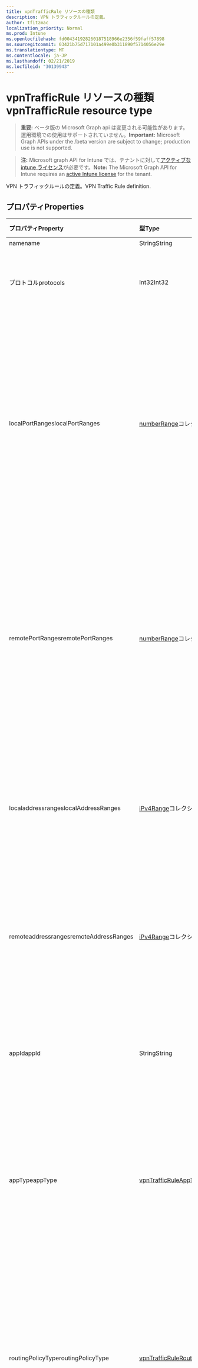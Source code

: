 ```yaml
---
title: vpnTrafficRule リソースの種類
description: VPN トラフィックルールの定義。
author: tfitzmac
localization_priority: Normal
ms.prod: Intune
ms.openlocfilehash: fd004341928260187518966e2356f59faff57898
ms.sourcegitcommit: 03421b75d717101a499e0b311890f5714056e29e
ms.translationtype: MT
ms.contentlocale: ja-JP
ms.lasthandoff: 02/21/2019
ms.locfileid: "30139943"
---
```

# <a name="vpntrafficrule-resource-type"></a><span data-ttu-id="7be01-103">vpnTrafficRule リソースの種類</span><span class="sxs-lookup"><span data-stu-id="7be01-103">vpnTrafficRule resource type</span></span>

> <span data-ttu-id="7be01-104">**重要:** ベータ版の Microsoft Graph api は変更される可能性があります。運用環境での使用はサポートされていません。</span><span class="sxs-lookup"><span data-stu-id="7be01-104">**Important:** Microsoft Graph APIs under the /beta version are subject to change; production use is not supported.</span></span>

> <span data-ttu-id="7be01-105">**注:** Microsoft graph API for Intune では、テナントに対して[アクティブな intune ライセンス](https://go.microsoft.com/fwlink/?linkid=839381)が必要です。</span><span class="sxs-lookup"><span data-stu-id="7be01-105">**Note:** The Microsoft Graph API for Intune requires an [active Intune license](https://go.microsoft.com/fwlink/?linkid=839381) for the tenant.</span></span>

<span data-ttu-id="7be01-106">VPN トラフィックルールの定義。</span><span class="sxs-lookup"><span data-stu-id="7be01-106">VPN Traffic Rule definition.</span></span>

## <a name="properties"></a><span data-ttu-id="7be01-107">プロパティ</span><span class="sxs-lookup"><span data-stu-id="7be01-107">Properties</span></span>
|<span data-ttu-id="7be01-108">プロパティ</span><span class="sxs-lookup"><span data-stu-id="7be01-108">Property</span></span>|<span data-ttu-id="7be01-109">型</span><span class="sxs-lookup"><span data-stu-id="7be01-109">Type</span></span>|<span data-ttu-id="7be01-110">説明</span><span class="sxs-lookup"><span data-stu-id="7be01-110">Description</span></span>|
|:---|:---|:---|
|<span data-ttu-id="7be01-111">name</span><span class="sxs-lookup"><span data-stu-id="7be01-111">name</span></span>|<span data-ttu-id="7be01-112">String</span><span class="sxs-lookup"><span data-stu-id="7be01-112">String</span></span>|<span data-ttu-id="7be01-113">拡張子.</span><span class="sxs-lookup"><span data-stu-id="7be01-113">Name.</span></span>|
|<span data-ttu-id="7be01-114">プロトコル</span><span class="sxs-lookup"><span data-stu-id="7be01-114">protocols</span></span>|<span data-ttu-id="7be01-115">Int32</span><span class="sxs-lookup"><span data-stu-id="7be01-115">Int32</span></span>|<span data-ttu-id="7be01-116">プロトコル (0-255)。</span><span class="sxs-lookup"><span data-stu-id="7be01-116">Protocols (0-255).</span></span> <span data-ttu-id="7be01-117">有効な値は 0 ~ 255</span><span class="sxs-lookup"><span data-stu-id="7be01-117">Valid values 0 to 255</span></span>|
|<span data-ttu-id="7be01-118">localPortRanges</span><span class="sxs-lookup"><span data-stu-id="7be01-118">localPortRanges</span></span>|<span data-ttu-id="7be01-119">[numberRange](../resources/intune-deviceconfig-numberrange.md)コレクション</span><span class="sxs-lookup"><span data-stu-id="7be01-119">[numberRange](../resources/intune-deviceconfig-numberrange.md) collection</span></span>|<span data-ttu-id="7be01-120">プロトコルが TCP または UDP (6 または 17) の場合にのみ、ローカルポート範囲を設定できます。</span><span class="sxs-lookup"><span data-stu-id="7be01-120">Local port range can be set only when protocol is either TCP or UDP (6 or 17).</span></span> <span data-ttu-id="7be01-121">このコレクションには、最大で 500 個の要素を含めることができます。</span><span class="sxs-lookup"><span data-stu-id="7be01-121">This collection can contain a maximum of 500 elements.</span></span>|
|<span data-ttu-id="7be01-122">remotePortRanges</span><span class="sxs-lookup"><span data-stu-id="7be01-122">remotePortRanges</span></span>|<span data-ttu-id="7be01-123">[numberRange](../resources/intune-deviceconfig-numberrange.md)コレクション</span><span class="sxs-lookup"><span data-stu-id="7be01-123">[numberRange](../resources/intune-deviceconfig-numberrange.md) collection</span></span>|<span data-ttu-id="7be01-124">プロトコルが TCP または UDP (6 または 17) の場合にのみ、リモートポート範囲を設定できます。</span><span class="sxs-lookup"><span data-stu-id="7be01-124">Remote port range can be set only when protocol is either TCP or UDP (6 or 17).</span></span> <span data-ttu-id="7be01-125">このコレクションには、最大で 500 個の要素を含めることができます。</span><span class="sxs-lookup"><span data-stu-id="7be01-125">This collection can contain a maximum of 500 elements.</span></span>|
|<span data-ttu-id="7be01-126">localaddressranges</span><span class="sxs-lookup"><span data-stu-id="7be01-126">localAddressRanges</span></span>|<span data-ttu-id="7be01-127">[iPv4Range](../resources/intune-shared-ipv4range.md)コレクション</span><span class="sxs-lookup"><span data-stu-id="7be01-127">[iPv4Range](../resources/intune-shared-ipv4range.md) collection</span></span>|<span data-ttu-id="7be01-128">ローカルアドレス範囲。</span><span class="sxs-lookup"><span data-stu-id="7be01-128">Local address range.</span></span> <span data-ttu-id="7be01-129">このコレクションには、最大で 500 個の要素を含めることができます。</span><span class="sxs-lookup"><span data-stu-id="7be01-129">This collection can contain a maximum of 500 elements.</span></span>|
|<span data-ttu-id="7be01-130">remoteaddressranges</span><span class="sxs-lookup"><span data-stu-id="7be01-130">remoteAddressRanges</span></span>|<span data-ttu-id="7be01-131">[iPv4Range](../resources/intune-shared-ipv4range.md)コレクション</span><span class="sxs-lookup"><span data-stu-id="7be01-131">[iPv4Range](../resources/intune-shared-ipv4range.md) collection</span></span>|<span data-ttu-id="7be01-132">リモートアドレス範囲。</span><span class="sxs-lookup"><span data-stu-id="7be01-132">Remote address range.</span></span> <span data-ttu-id="7be01-133">このコレクションには、最大で 500 個の要素を含めることができます。</span><span class="sxs-lookup"><span data-stu-id="7be01-133">This collection can contain a maximum of 500 elements.</span></span>|
|<span data-ttu-id="7be01-134">appId</span><span class="sxs-lookup"><span data-stu-id="7be01-134">appId</span></span>|<span data-ttu-id="7be01-135">String</span><span class="sxs-lookup"><span data-stu-id="7be01-135">String</span></span>|<span data-ttu-id="7be01-136">アプリ識別子。このトラフィックルールがアプリによってトリガーされた場合。</span><span class="sxs-lookup"><span data-stu-id="7be01-136">App identifier, if this traffic rule is triggered by an app.</span></span>|
|<span data-ttu-id="7be01-137">appType</span><span class="sxs-lookup"><span data-stu-id="7be01-137">appType</span></span>|[<span data-ttu-id="7be01-138">vpnTrafficRuleAppType</span><span class="sxs-lookup"><span data-stu-id="7be01-138">vpnTrafficRuleAppType</span></span>](../resources/intune-deviceconfig-vpntrafficruleapptype.md)|<span data-ttu-id="7be01-139">アプリの種類。このトラフィックルールがアプリによってトリガーされた場合。</span><span class="sxs-lookup"><span data-stu-id="7be01-139">App type, if this traffic rule is triggered by an app.</span></span> <span data-ttu-id="7be01-140">可能な値は `none`、`desktop`、`universal` です。</span><span class="sxs-lookup"><span data-stu-id="7be01-140">Possible values are: `none`, `desktop`, `universal`.</span></span>|
|<span data-ttu-id="7be01-141">routingPolicyType</span><span class="sxs-lookup"><span data-stu-id="7be01-141">routingPolicyType</span></span>|[<span data-ttu-id="7be01-142">vpnTrafficRuleRoutingPolicyType</span><span class="sxs-lookup"><span data-stu-id="7be01-142">vpnTrafficRuleRoutingPolicyType</span></span>](../resources/intune-deviceconfig-vpntrafficruleroutingpolicytype.md)|<span data-ttu-id="7be01-143">アプリがトリガーされたときに、このルートに沿った分割トンネリングを有効にするかどうかを示します。</span><span class="sxs-lookup"><span data-stu-id="7be01-143">When app triggered, indicates whether to enable split tunneling along this route.</span></span> <span data-ttu-id="7be01-144">可能な値は `none`、`splitTunnel`、`forceTunnel` です。</span><span class="sxs-lookup"><span data-stu-id="7be01-144">Possible values are: `none`, `splitTunnel`, `forceTunnel`.</span></span>|
|<span data-ttu-id="7be01-145">クレーム</span><span class="sxs-lookup"><span data-stu-id="7be01-145">claims</span></span>|<span data-ttu-id="7be01-146">String</span><span class="sxs-lookup"><span data-stu-id="7be01-146">String</span></span>|<span data-ttu-id="7be01-147">このトラフィック規則に関連付けられているクレーム。</span><span class="sxs-lookup"><span data-stu-id="7be01-147">Claims associated with this traffic rule.</span></span>|

## <a name="relationships"></a><span data-ttu-id="7be01-148">リレーションシップ</span><span class="sxs-lookup"><span data-stu-id="7be01-148">Relationships</span></span>
<span data-ttu-id="7be01-149">なし</span><span class="sxs-lookup"><span data-stu-id="7be01-149">None</span></span>

## <a name="json-representation"></a><span data-ttu-id="7be01-150">JSON 表記</span><span class="sxs-lookup"><span data-stu-id="7be01-150">JSON Representation</span></span>
<span data-ttu-id="7be01-151">以下は、リソースの JSON 表記です。</span><span class="sxs-lookup"><span data-stu-id="7be01-151">Here is a JSON representation of the resource.</span></span>
<!-- {
  "blockType": "resource",
  "@odata.type": "microsoft.graph.vpnTrafficRule"
}
-->
``` json
{
  "@odata.type": "#microsoft.graph.vpnTrafficRule",
  "name": "String",
  "protocols": 1024,
  "localPortRanges": [
    {
      "@odata.type": "microsoft.graph.numberRange",
      "lowerNumber": 1024,
      "upperNumber": 1024
    }
  ],
  "remotePortRanges": [
    {
      "@odata.type": "microsoft.graph.numberRange",
      "lowerNumber": 1024,
      "upperNumber": 1024
    }
  ],
  "localAddressRanges": [
    {
      "@odata.type": "microsoft.graph.iPv4Range",
      "lowerAddress": "String",
      "upperAddress": "String"
    }
  ],
  "remoteAddressRanges": [
    {
      "@odata.type": "microsoft.graph.iPv4Range",
      "lowerAddress": "String",
      "upperAddress": "String"
    }
  ],
  "appId": "String",
  "appType": "String",
  "routingPolicyType": "String",
  "claims": "String"
}
```




